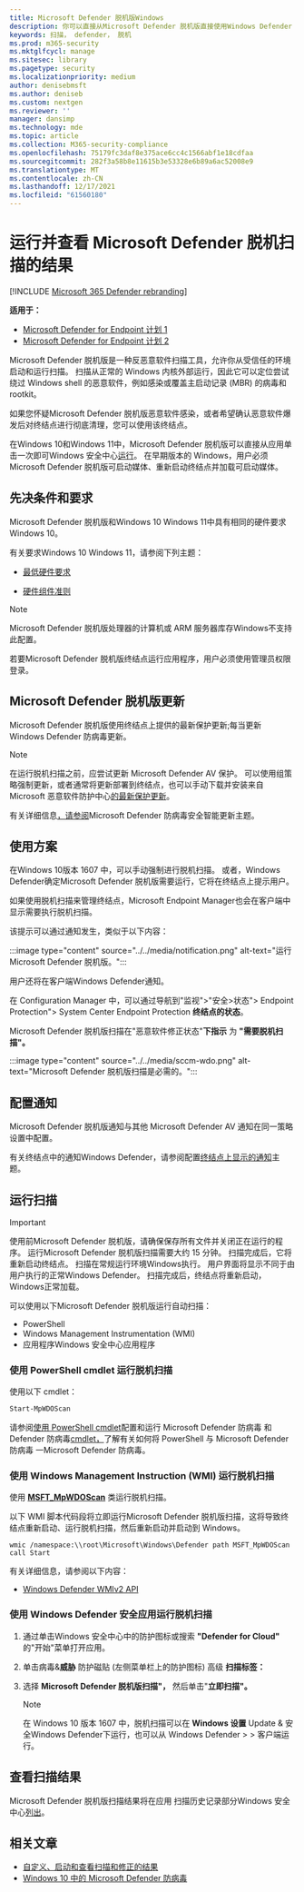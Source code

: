 ```yaml
---
title: Microsoft Defender 脱机版Windows
description: 你可以直接从Microsoft Defender 脱机版直接使用Windows Defender 防病毒应用。 还可以管理如何在网络中部署它。
keywords: 扫描， defender， 脱机
ms.prod: m365-security
ms.mktglfcycl: manage
ms.sitesec: library
ms.pagetype: security
ms.localizationpriority: medium
author: denisebmsft
ms.author: deniseb
ms.custom: nextgen
ms.reviewer: ''
manager: dansimp
ms.technology: mde
ms.topic: article
ms.collection: M365-security-compliance
ms.openlocfilehash: 75179fc3daf8e375ace6cc4c1566abf1e18cdfaa
ms.sourcegitcommit: 282f3a58b8e11615b3e53328e6b89a6ac52008e9
ms.translationtype: MT
ms.contentlocale: zh-CN
ms.lasthandoff: 12/17/2021
ms.locfileid: "61560180"
---
```

# <a name="run-and-review-the-results-of-a-microsoft-defender-offline-scan"></a>运行并查看 Microsoft Defender 脱机扫描的结果

[!INCLUDE [Microsoft 365 Defender rebranding](../../includes/microsoft-defender.md)]


**适用于：**
- [Microsoft Defender for Endpoint 计划 1](https://go.microsoft.com/fwlink/p/?linkid=2154037)
- [Microsoft Defender for Endpoint 计划 2](https://go.microsoft.com/fwlink/p/?linkid=2154037)

Microsoft Defender 脱机版是一种反恶意软件扫描工具，允许你从受信任的环境启动和运行扫描。 扫描从正常的 Windows 内核外部运行，因此它可以定位尝试绕过 Windows shell 的恶意软件，例如感染或覆盖主启动记录 (MBR) 的病毒和 rootkit。

如果您怀疑Microsoft Defender 脱机版恶意软件感染，或者希望确认恶意软件爆发后对终结点进行彻底清理，您可以使用该终结点。

在Windows 10和Windows 11中，Microsoft Defender 脱机版可以直接从应用单击一次即可Windows 安全中心[运行](microsoft-defender-security-center-antivirus.md)。 在早期版本的 Windows，用户必须Microsoft Defender 脱机版可启动媒体、重新启动终结点并加载可启动媒体。

## <a name="prerequisites-and-requirements"></a>先决条件和要求

Microsoft Defender 脱机版和Windows 10 Windows 11中具有相同的硬件要求Windows 10。

有关要求Windows 10 Windows 11，请参阅下列主题：

- [最低硬件要求](/windows-hardware/design/minimum/minimum-hardware-requirements-overview)

- [硬件组件准则](/windows-hardware/design/component-guidelines/components)

> [!NOTE]
> Microsoft Defender 脱机版处理器的计算机或 ARM 服务器库存Windows不支持此配置。

若要Microsoft Defender 脱机版终结点运行应用程序，用户必须使用管理员权限登录。

## <a name="microsoft-defender-offline-updates"></a>Microsoft Defender 脱机版更新

Microsoft Defender 脱机版使用终结点上提供的最新保护更新;每当更新Windows Defender 防病毒更新。

> [!NOTE]
> 在运行脱机扫描之前，应尝试更新 Microsoft Defender AV 保护。 可以使用组策略强制更新，或者通常将更新部署到终结点，也可以手动下载并安装来自 Microsoft 恶意软件防护中心[的最新保护更新](https://www.microsoft.com/security/portal/definitions/adl.aspx)。

有关详细信息[，请参阅](manage-protection-updates-microsoft-defender-antivirus.md)Microsoft Defender 防病毒安全智能更新主题。

## <a name="usage-scenarios"></a>使用方案

在Windows 10版本 1607 中，可以手动强制进行脱机扫描。 或者，Windows Defender确定Microsoft Defender 脱机版需要运行，它将在终结点上提示用户。

如果使用脱机扫描来管理终结点，Microsoft Endpoint Manager也会在客户端中显示需要执行脱机扫描。

该提示可以通过通知发生，类似于以下内容：

:::image type="content" source="../../media/notification.png" alt-text="运行 Microsoft Defender 脱机版。":::

用户还将在客户端Windows Defender通知。

在 Configuration Manager 中，可以通过导航到"监视">"安全>状态"> Endpoint Protection"> System Center Endpoint Protection **终结点的状态**。

Microsoft Defender 脱机版扫描在"恶意软件修正状态"**下指示** 为 **"需要脱机扫描"。**

:::image type="content" source="../../media/sccm-wdo.png" alt-text="Microsoft Defender 脱机版扫描是必需的。":::

## <a name="configure-notifications"></a>配置通知

Microsoft Defender 脱机版通知与其他 Microsoft Defender AV 通知在同一策略设置中配置。

有关终结点中的通知Windows Defender，请参阅配置[终结点上显示的通知](configure-notifications-microsoft-defender-antivirus.md)主题。

## <a name="run-a-scan"></a>运行扫描

> [!IMPORTANT]
> 使用前Microsoft Defender 脱机版，请确保保存所有文件并关闭正在运行的程序。 运行Microsoft Defender 脱机版扫描需要大约 15 分钟。 扫描完成后，它将重新启动终结点。 扫描在常规运行环境Windows执行。 用户界面将显示不同于由用户执行的正常Windows Defender。 扫描完成后，终结点将重新启动，Windows正常加载。

可以使用以下Microsoft Defender 脱机版运行自动扫描：

- PowerShell
- Windows Management Instrumentation (WMI)
- 应用程序Windows 安全中心应用程序



### <a name="use-powershell-cmdlets-to-run-an-offline-scan"></a>使用 PowerShell cmdlet 运行脱机扫描

使用以下 cmdlet：

```PowerShell
Start-MpWDOScan
```

请参阅[使用 PowerShell cmdlet](use-powershell-cmdlets-microsoft-defender-antivirus.md)配置和运行 Microsoft Defender 防病毒 和 Defender 防病毒[cmdlet，](/powershell/module/defender/)了解有关如何将 PowerShell 与 Microsoft Defender 防病毒 一Microsoft Defender 防病毒。

### <a name="use-windows-management-instruction-wmi-to-run-an-offline-scan"></a>使用 Windows Management Instruction (WMI) 运行脱机扫描

使用 [**MSFT_MpWDOScan**](/previous-versions/windows/desktop/legacy/dn455323(v=vs.85)) 类运行脱机扫描。

以下 WMI 脚本代码段将立即运行Microsoft Defender 脱机版扫描，这将导致终结点重新启动、运行脱机扫描，然后重新启动并启动到 Windows。

```console
wmic /namespace:\\root\Microsoft\Windows\Defender path MSFT_MpWDOScan call Start
```

有关详细信息，请参阅以下内容：

- [Windows Defender WMIv2 API](/previous-versions/windows/desktop/defender/windows-defender-wmiv2-apis-portal)

### <a name="use-the-windows-defender-security-app-to-run-an-offline-scan"></a>使用 Windows Defender 安全应用运行脱机扫描

1. 通过单击Windows 安全中心中的防护图标或搜索 **"Defender for Cloud"** 的"开始"菜单打开应用。

2. 单击病毒&**威胁** 防护磁贴 (左侧菜单栏上的防护图标) 高级 **扫描标签：**

3. 选择 **Microsoft Defender 脱机版扫描"，** 然后单击"**立即扫描"。**

    > [!NOTE]
    > 在 Windows 10 版本 1607 中，脱机扫描可以在 **Windows 设置** Update & 安全Windows Defender下运行，也可以从 Windows Defender \>  \> 客户端运行。

## <a name="review-scan-results"></a>查看扫描结果

Microsoft Defender 脱机版扫描结果将在应用 扫描历史记录部分Windows 安全中心[列出](microsoft-defender-security-center-antivirus.md)。

## <a name="related-articles"></a>相关文章

- [自定义、启动和查看扫描和修正的结果](customize-run-review-remediate-scans-microsoft-defender-antivirus.md)
- [Windows 10 中的 Microsoft Defender 防病毒](microsoft-defender-antivirus-in-windows-10.md)
